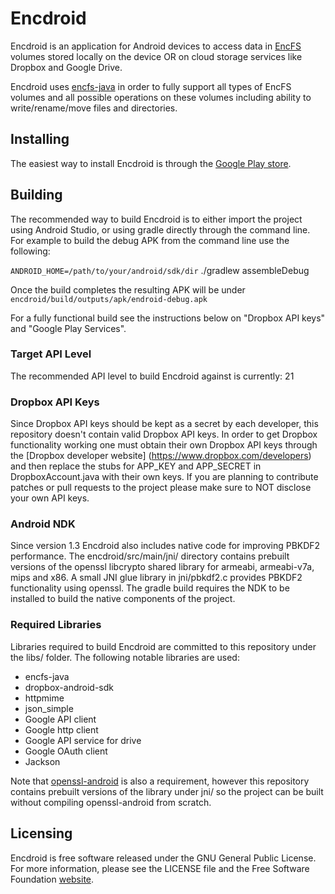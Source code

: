 Encdroid
========

Encdroid is an application for Android devices to access data in
[EncFS](http://www.arg0.net/encfs) volumes stored locally on the device OR on
cloud storage services like Dropbox and Google Drive.

Encdroid uses [encfs-java](https://github.com/mrpdaemon/encfs-java) in order
to fully support all types of EncFS volumes and all possible operations on
these volumes including ability to write/rename/move files and directories.

## Installing

The easiest way to install Encdroid is through the
[Google Play store](https://play.google.com/store/apps/details?id=org.mrpdaemon.android.encdroid).

## Building

The recommended way to build Encdroid is to either import the project using
Android Studio, or using gradle directly through the command line. For example
to build the debug APK from the command line use the following:

`ANDROID_HOME=/path/to/your/android/sdk/dir` ./gradlew assembleDebug

Once the build completes the resulting APK will be under `encdroid/build/outputs/apk/endroid-debug.apk`

For a fully functional build see the instructions below on "Dropbox API keys"
and "Google Play Services".

### Target API Level

The recommended API level to build Encdroid against is currently: 21

### Dropbox API Keys

Since Dropbox API keys should be kept as a secret by each developer, this
repository doesn't contain valid Dropbox API keys. In order to get Dropbox
functionality working one must obtain their own Dropbox API keys through
the [Dropbox developer website] (https://www.dropbox.com/developers) and then
replace the stubs for APP_KEY and APP_SECRET in DropboxAccount.java with their
own keys. If you are planning to contribute patches or pull requests to the
project please make sure to NOT disclose your own API keys.

### Android NDK

Since version 1.3 Encdroid also includes native code for improving PBKDF2
performance. The encdroid/src/main/jni/ directory contains prebuilt versions of
the openssl libcrypto shared library for armeabi, armeabi-v7a, mips and x86. A
small JNI glue library in jni/pbkdf2.c provides PBKDF2 functionality using
openssl. The gradle build requires the NDK to be installed to build the native
components of the project.

### Required Libraries

Libraries required to build Encdroid are committed to this repository under
the libs/ folder. The following notable libraries are used:

* encfs-java
* dropbox-android-sdk
* httpmime
* json_simple
* Google API client
* Google http client
* Google API service for drive
* Google OAuth client
* Jackson

Note that [openssl-android](https://github.com/guardianproject/openssl-android)
is also a requirement, however this repository contains prebuilt versions of the
library under jni/ so the project can be built without compiling openssl-android
from scratch.

## Licensing

Encdroid is free software released under the GNU General Public License. For
more information, please see the LICENSE file and the Free Software Foundation
[website](http://www.gnu.org/licenses/gpl.html).
